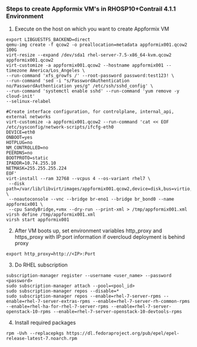 ### Steps to create Appformix VM's in RHOSP10+Contrail 4.1.1 Environment

1. Execute on the host on which you want to create Appformix VM
```
export LIBGUESTFS_BACKEND=direct
qemu-img create -f qcow2 -o preallocation=metadata appformix001.qcow2 100G
virt-resize --expand /dev/sda1 rhel-server-7.5-x86_64-kvm.qcow2 appformix001.qcow2 
virt-customize -a appformix001.qcow2 --hostname appformix001 --timezone America/Los_Angeles \
--run-command 'xfs_growfs /' --root-password password:test123! \
--run-command 'sed -i "s/PasswordAuthentication no/PasswordAuthentication yes/g" /etc/ssh/sshd_config' \
--run-command 'systemctl enable sshd' --run-command 'yum remove -y cloud-init' 
--selinux-relabel

#Create interface configuration, for controlplane, internal_api, external networks
virt-customize -a appformix001.qcow2 --run-command 'cat << EOF /etc/sysconfig/network-scripts/ifcfg-eth0
DEVICE=eth0
ONBOOT=yes
HOTPLUG=no
NM_CONTROLLED=no
PEERDNS=no
BOOTPROTO=static
IPADDR=10.74.255.10
NETMASK=255.255.255.224
EOF'
virt-install --ram 32768 --vcpus 4 --os-variant rhel7 \
 --disk path=/var/lib/libvirt/images/appformix001.qcow2,device=disk,bus=virtio,format=qcow2 \
 --noautoconsole --vnc --bridge br-eno1 --bridge br_bond0 --name appformix001 \
 --cpu SandyBridge,+vmx --dry-run --print-xml > /tmp/appformix001.xml
virsh define /tmp/appformix001.xml 
virsh start appformix001
```
2. After VM boots up, set environment variables http_proxy and https_proxy with IP:port information if overcloud
   deployment is behind proxy
```
export http_proxy=http://<IP>:Port
```
3. Do RHEL subscription
```
subscription-manager register --username <user_name> --password <password>
sudo subscription-manager attach --pool=<pool_id>
sudo subscription-manager repos --disable=*
sudo subscription-manager repos --enable=rhel-7-server-rpms --enable=rhel-7-server-extras-rpms --enable=rhel-7-server-rh-common-rpms --enable=rhel-ha-for-rhel-7-server-rpms --enable=rhel-7-server-openstack-10-rpms --enable=rhel-7-server-openstack-10-devtools-rpms
```
4. Install required packages
```
rpm -Uvh --replacepkgs https://dl.fedoraproject.org/pub/epel/epel-release-latest-7.noarch.rpm
```

